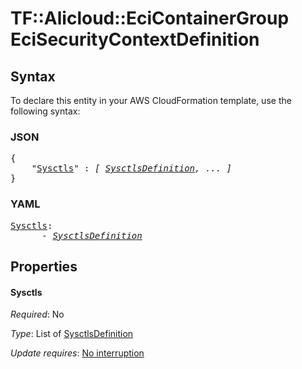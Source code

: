 # TF::Alicloud::EciContainerGroup EciSecurityContextDefinition

## Syntax

To declare this entity in your AWS CloudFormation template, use the following syntax:

### JSON

<pre>
{
    "<a href="#sysctls" title="Sysctls">Sysctls</a>" : <i>[ <a href="sysctlsdefinition.md">SysctlsDefinition</a>, ... ]</i>
}
</pre>

### YAML

<pre>
<a href="#sysctls" title="Sysctls">Sysctls</a>: <i>
      - <a href="sysctlsdefinition.md">SysctlsDefinition</a></i>
</pre>

## Properties

#### Sysctls

_Required_: No

_Type_: List of <a href="sysctlsdefinition.md">SysctlsDefinition</a>

_Update requires_: [No interruption](https://docs.aws.amazon.com/AWSCloudFormation/latest/UserGuide/using-cfn-updating-stacks-update-behaviors.html#update-no-interrupt)

